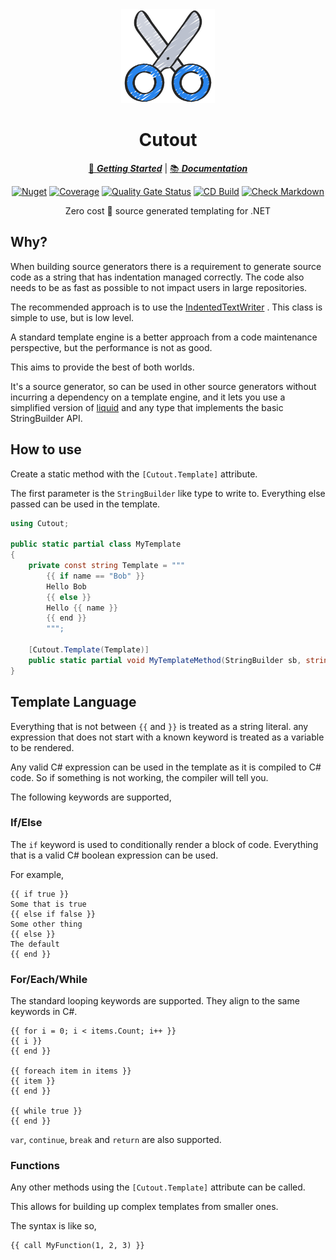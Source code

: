 <!-- markdownlint-disable MD033 MD041 -->
<div align="center">

<img src="scissors-icon.png" alt="Tuxedo" width="150px"/>

# Cutout

[:running: **_Getting Started_**](https://bmazzarol.github.io/Cutout/getting-started.html)
|
[:books: **_Documentation_**](https://bmazzarol.github.io/Cutout)

[![Nuget](https://img.shields.io/nuget/v/cutout)](https://www.nuget.org/packages/cutout/)
[![Coverage](https://sonarcloud.io/api/project_badges/measure?project=bmazzarol_Tuxedo&metric=coverage)](https://sonarcloud.io/summary/new_code?id=bmazzarol_Tuxedo)
[![Quality Gate Status](https://sonarcloud.io/api/project_badges/measure?project=bmazzarol_Tuxedo&metric=alert_status)](https://sonarcloud.io/summary/new_code?id=bmazzarol_Tuxedo)
[![CD Build](https://github.com/bmazzarol/Cutout/actions/workflows/cd-build.yml/badge.svg)](https://github.com/bmazzarol/Cutout/actions/workflows/cd-build.yml)
[![Check Markdown](https://github.com/bmazzarol/Cutout/actions/workflows/check-markdown.yml/badge.svg)](https://github.com/bmazzarol/Cutout/actions/workflows/check-markdown.yml)

Zero cost :muscle: source generated templating for .NET

</div>
<!-- markdownlint-enable MD033 MD041 -->

## Why?

When building source generators there is a requirement to generate source code
as a string that has indentation managed correctly. The code also needs to be
as fast as possible to not impact users in large repositories.

The recommended approach is to use
the [IndentedTextWriter](https://learn.microsoft.com/en-us/dotnet/api/system.codedom.compiler.indentedtextwriter?view=net-9.0)
. This class is simple to use, but is low level.

A standard template engine is a better approach from a code maintenance
perspective, but the performance is not as good.

This aims to provide the best of both worlds.

It's a source generator, so can be used in other source generators without
incurring a dependency on a template engine, and it lets you use a simplified
version of [liquid](https://shopify.github.io/liquid/) and any type that
implements the basic StringBuilder API.

## How to use

Create a static method with the `[Cutout.Template]` attribute.

The first parameter is the `StringBuilder` like type to write to.
Everything else passed can be used in the template.

```csharp
using Cutout;
    
public static partial class MyTemplate
{
    private const string Template = """
        {{ if name == "Bob" }}
        Hello Bob
        {{ else }}
        Hello {{ name }}
        {{ end }}
        """;
    
    [Cutout.Template(Template)] 
    public static partial void MyTemplateMethod(StringBuilder sb, string name);
}
```

## Template Language

Everything that is not between `{{` and `}}` is treated as a string literal.
any expression that does not start with a known keyword is treated as a variable
to be rendered.

Any valid C# expression can be used in the template as it is compiled to C#
code. So if something is not working, the compiler will tell you.

The following keywords are supported,

### If/Else

The `if` keyword is used to conditionally render a block of code.
Everything that is a valid C# boolean expression can be used.

For example,

```liquid
{{ if true }}
Some that is true
{{ else if false }}
Some other thing
{{ else }}
The default
{{ end }}
```

### For/Each/While

The standard looping keywords are supported.
They align to the same keywords in C#.

```liquid
{{ for i = 0; i < items.Count; i++ }}
{{ i }}
{{ end }}

{{ foreach item in items }}
{{ item }}
{{ end }}

{{ while true }}
{{ end }}
```

`var`, `continue`, `break` and `return` are also supported.

### Functions

Any other methods using the `[Cutout.Template]` attribute can be called.

This allows for building up complex templates from smaller ones.

The syntax is like so,

```liquid
{{ call MyFunction(1, 2, 3) }}
```
